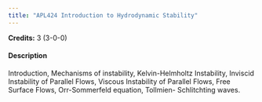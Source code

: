 ```yaml
---
title: "APL424 Introduction to Hydrodynamic Stability"
---
```

**Credits:** 3 (3-0-0)

#### Description
Introduction, Mechanisms of instability, Kelvin-Helmholtz Instability, Inviscid Instability of Parallel Flows, Viscous Instability of Parallel Flows, Free Surface Flows, Orr-Sommerfeld equation, Tollmien- Schlitchting waves.